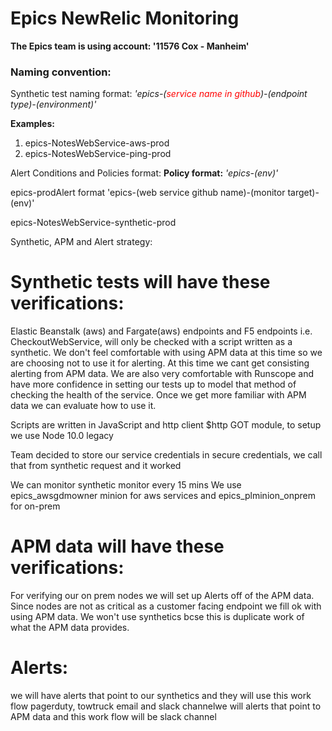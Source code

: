 # Epics NewRelic Monitoring


**The Epics team is using account: '11576 Cox - Manheim'**

### **Naming convention:**

Synthetic test naming format:
*'epics-(<span style="color:red;">service name in github</span>)-(endpoint type)-(environment)'*  

**Examples:**
1. epics-NotesWebService-aws-prod      
2. epics-NotesWebService-ping-prod

Alert Conditions and Policies format:
**Policy format:** *'epics-(env)'*

epics-prodAlert format 'epics-(web service github name)-(monitor target)-(env)'

epics-NotesWebService-synthetic-prod

Synthetic, APM  and Alert strategy:

# **Synthetic tests will have these verifications:**

Elastic Beanstalk (aws) and Fargate(aws) endpoints  and F5 endpoints i.e. CheckoutWebService,  will only be checked with a script written as a synthetic. 
We don't feel comfortable with using APM data at this time so we are choosing not to use it for alerting.  At this time we cant get consisting alerting from APM data.
We are also very comfortable with Runscope and have more confidence in setting our tests up to model that method of checking the health of the service.  Once we get more familiar with APM data we can evaluate how to use it.

Scripts are written in JavaScript and http client $http GOT module, to setup we use Node 10.0 legacy

Team decided to store our service credentials in secure credentials, we call that from synthetic request and it worked

We can monitor synthetic monitor every 15 mins
We use epics_awsgdmowner minion for aws services and epics_plminion_onprem for on-prem


# **APM data will have these verifications:**

For verifying our on prem nodes we will set up Alerts off of the APM data.  Since nodes are not as critical as a customer facing endpoint we fill ok with using APM data.   We won't use synthetics bcse this is duplicate work of what the APM data provides.

# **Alerts:**

we will have alerts that point to our synthetics and they will use this work flow pagerduty, towtruck email and slack channelwe will alerts that point to APM data and this work flow will be slack channel